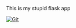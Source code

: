 This is my stupid flask app

[![Git](https://app.soluble.cloud/api/v1/public/badges/757f1d39-ea6b-46da-9406-117abc369b8a.svg?orgId=762678537011)](https://app.soluble.cloud/repos/details/github.com/ryhennessy/flasktest?orgId=762678537011)  
